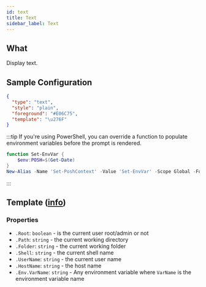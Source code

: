 ```yaml
---
id: text
title: Text
sidebar_label: Text
---
```


## What

Display text.

## Sample Configuration

```json
{
  "type": "text",
  "style": "plain",
  "foreground": "#E06C75",
  "template": "\u276F"
}
```

:::tip
If you're using PowerShell, you can override a function to populate environment variables before the
prompt is rendered.

```powershell
function Set-EnvVar {
    $env:POSH=$(Get-Date)
}
New-Alias -Name 'Set-PoshContext' -Value 'Set-EnvVar' -Scope Global -Force
```

:::

## Template ([info][templates])

### Properties

- `.Root`: `boolean` - is the current user root/admin or not
- `.Path`: `string` - the current working directory
- `.Folder`: `string` - the current working folder
- `.Shell`: `string` - the current shell name
- `.UserName`: `string` - the current user name
- `.HostName`: `string` - the host name
- `.Env.VarName`: `string` - Any environment variable where `VarName` is the environment variable name

[coloring]: /docs/config-colors
[templates]: /docs/config-templates
